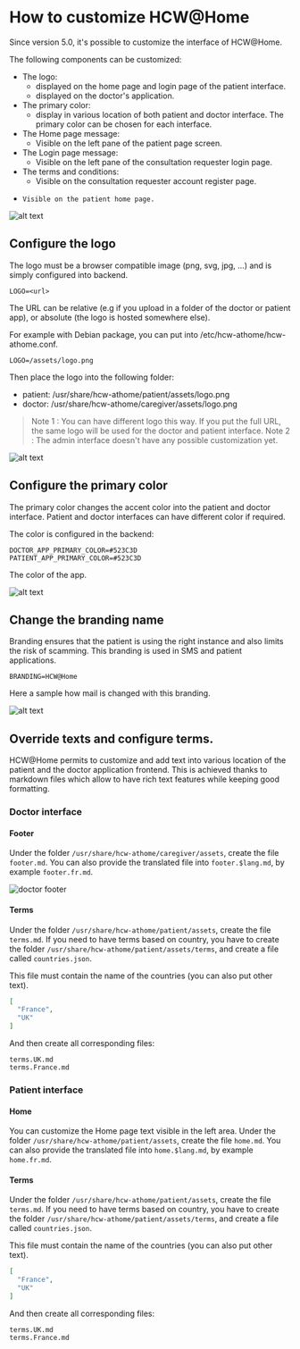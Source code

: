 
# How to customize HCW@Home

Since version 5.0, it's possible to customize the interface of HCW@Home.

The following components can be customized:

- The logo: 
    - displayed on the home page and login page of the patient interface.
    - displayed on the doctor's application.
- The primary color:
    - display in various location of both patient and doctor interface. The primary color can be chosen for each interface.
- The Home page message:
    - Visible on the left pane of the patient page screen.
- The Login page message:
    - Visible on the left pane of the consultation requester login page.
- The terms and conditions:
    - Visible on the consultation requester account register page.
-     Visible on the patient home page.

![alt text](image-1.png)

## Configure the logo

The logo must be a browser compatible image (png, svg, jpg, ...) and is simply configured into backend.

```
LOGO=<url>
```

The URL can be relative (e.g if you upload in a folder of the doctor or patient app), or absolute (the logo is hosted somewhere else).

For example with Debian package, you can put into /etc/hcw-athome/hcw-athome.conf.

```
LOGO=/assets/logo.png
```

Then place the logo into the following folder:

- patient: /usr/share/hcw-athome/patient/assets/logo.png
- doctor: /usr/share/hcw-athome/caregiver/assets/logo.png

> Note 1 : You can have different logo this way. If you put the full URL, the same logo will be used for the doctor and patient interface.
> Note 2 : The admin interface doesn't have any possible customization yet.


![alt text](image-2.png)

## Configure the primary color

The primary color changes the accent color into the patient and doctor interface. Patient and doctor interfaces can have different color if required.

The color is configured in the backend:

```
DOCTOR_APP_PRIMARY_COLOR=#523C3D
PATIENT_APP_PRIMARY_COLOR=#523C3D
```

The color of the app.

![alt text](image-3.png)

## Change the branding name

Branding ensures that the patient is using the right instance and also limits the risk of scamming. This branding is used in SMS and patient applications.

```
BRANDING=HCW@Home
```

Here a sample how mail is changed with this branding.

![alt text](image-6.png)

## Override texts and configure terms.

HCW@Home permits to customize and add text into various location of the
patient and the doctor application frontend. This is achieved thanks to
markdown files which allow to have rich text features while keeping
good formatting.

### Doctor interface

#### Footer

Under the folder `/usr/share/hcw-athome/caregiver/assets`, create the file `footer.md`.
You can also provide the translated file into `footer.$lang.md`, by example `footer.fr.md`.

![doctor footer](image-25.png)

#### Terms

Under the folder `/usr/share/hcw-athome/patient/assets`, create the file `terms.md`.
If you need to have terms based on country, you have to create the folder 
`/usr/share/hcw-athome/patient/assets/terms`, and create a file called `countries.json`.

This file must contain the name of the countries (you can also put other text).

``` json
[
  "France",
  "UK"
]
```

And then create all corresponding files:

```
terms.UK.md
terms.France.md
```

### Patient interface

#### Home

You can customize the Home page text visible in the left area.
Under the folder `/usr/share/hcw-athome/patient/assets`, create the file `home.md`.
You can also provide the translated file into `home.$lang.md`, by example `home.fr.md`.

#### Terms

Under the folder `/usr/share/hcw-athome/patient/assets`, create the file `terms.md`.
If you need to have terms based on country, you have to create the folder 
`/usr/share/hcw-athome/patient/assets/terms`, and create a file called `countries.json`.

This file must contain the name of the countries (you can also put other text).

``` json
[
  "France",
  "UK"
]
```

And then create all corresponding files:

```
terms.UK.md
terms.France.md
```